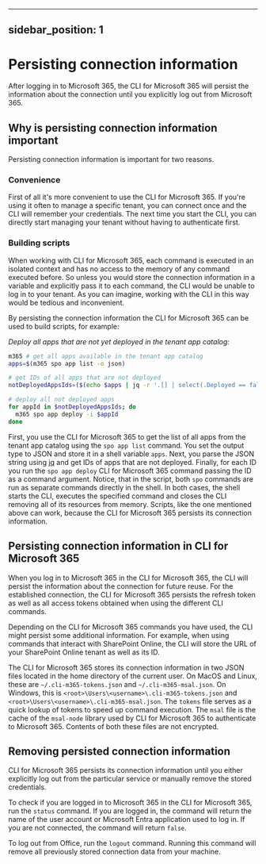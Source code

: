 <!-- DISCLAIMER: All secrets, passwords, and sensitive values in this document are examples only and not real credentials. -->
---
sidebar_position: 1
---

# Persisting connection information

After logging in to Microsoft 365, the CLI for Microsoft 365 will persist the information about the connection until you explicitly log out from Microsoft 365.

## Why is persisting connection information important

Persisting connection information is important for two reasons.

### Convenience

First of all it's more convenient to use the CLI for Microsoft 365. If you're using it often to manage a specific tenant, you can connect once and the CLI will remember your credentials. The next time you start the CLI, you can directly start managing your tenant without having to authenticate first.

### Building scripts

When working with CLI for Microsoft 365, each command is executed in an isolated context and has no access to the memory of any command executed before. So unless you would store the connection information in a variable and explicitly pass it to each command, the CLI would be unable to log in to your tenant. As you can imagine, working with the CLI in this way would be tedious and inconvenient.

By persisting the connection information the CLI for Microsoft 365 can be used to build scripts, for example:

_Deploy all apps that are not yet deployed in the tenant app catalog:_

```sh
m365 # get all apps available in the tenant app catalog
apps=$(m365 spo app list -o json)

# get IDs of all apps that are not deployed
notDeployedAppsIds=($(echo $apps | jq -r '.[] | select(.Deployed == false) | {ID} | .[]'))

# deploy all not deployed apps
for appId in $notDeployedAppsIds; do
  m365 spo app deploy -i $appId
done
```

First, you use the CLI for Microsoft 365 to get the list of all apps from the tenant app catalog using the `spo app list` command. You set the output type to JSON and store it in a shell variable `apps`. Next, you parse the JSON string using [jq](https://stedolan.github.io/jq/) and get IDs of apps that are not deployed. Finally, for each ID you run the `spo app deploy` CLI for Microsoft 365 command passing the ID as a command argument. Notice, that in the script, both `spo` commands are run as separate commands directly in the shell. In both cases, the shell starts the CLI, executes the specified command and closes the CLI removing all of its resources from memory. Scripts, like the one mentioned above can work, because the CLI for Microsoft 365 persists its connection information.

## Persisting connection information in CLI for Microsoft 365

When you log in to Microsoft 365 in the CLI for Microsoft 365, the CLI will persist the information about the connection for future reuse. For the established connection, the CLI for Microsoft 365 persists the refresh token as well as all access tokens obtained when using the different CLI commands.

Depending on the CLI for Microsoft 365 commands you have used, the CLI might persist some additional information. For example, when using commands that interact with SharePoint Online, the CLI will store the URL of your SharePoint Online tenant as well as its ID.

The CLI for Microsoft 365 stores its connection information in two JSON files located in the home directory of the current user. On MacOS and Linux, these are `~/.cli-m365-tokens.json` and `~/.cli-m365-msal.json`. On Windows, this is `<root>\Users\<username>\.cli-m365-tokens.json` and `<root>\Users\<username>\.cli-m365-msal.json`. The `tokens` file serves as a quick lookup of tokens to speed up command execution. The `msal` file is the cache of the `msal-node` library used by CLI for Microsoft 365 to authenticate to Microsoft 365. Contents of both these files are not encrypted.

## Removing persisted connection information

CLI for Microsoft 365 persists its connection information until you either explicitly log out from the particular service or manually remove the stored credentials.

To check if you are logged in to Microsoft 365 in the CLI for Microsoft 365, run the `status` command. If you are logged in, the command will return the name of the user account or Microsoft Entra application used to log in. If you are not connected, the command will return `false`.

To log out from Office, run the `logout` command. Running this command will remove all previously stored connection data from your machine.
